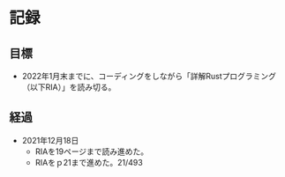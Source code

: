 # 記録

## 目標

- 2022年1月末までに、コーディングをしながら「詳解Rustプログラミング（以下RIA）」を読み切る。

## 経過
- 2021年12月18日
  - RIAを19ページまで読み進めた。
  - RIAをｐ21まで進めた。21/493
